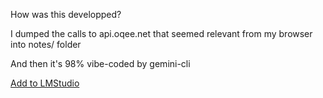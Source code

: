 How was this developped?

I dumped the calls to api.oqee.net that seemed relevant from my browser into notes/ folder

And then it's 98% vibe-coded by gemini-cli

[Add to LMStudio](lmstudio://add-mcp?name=oqee&config=eyJvcWVlIjp7ImNvbW1hbmQiOiJ1diIsImFyZ3MiOlsidG9vbCIsInJ1biIsIi0tZnJvbSIsImdpdCtodHRwczovL2dpdGh1Yi5jb20vcGhodXNzb24vb3FlZS1tY3BAbWFpbiIsIm9xZWUtbWNwLXNlcnZlciJdfX0K)
